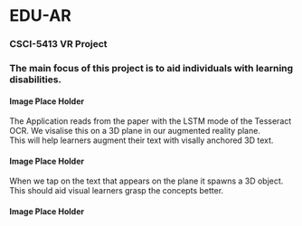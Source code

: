 # EDU-AR

### CSCI-5413 VR Project

### The main focus of this project is to aid individuals with learning disabilities.

#### Image Place Holder

The Application reads from the paper with the LSTM mode of the Tesseract OCR. We visalise this on a 3D plane in our augmented reality plane.
<br>
This will help learners augment their text with visally anchored 3D text.
#### Image Place Holder

When we tap on the text that appears on the plane it spawns a 3D object. This should aid visual learners grasp the concepts better.

#### Image Place Holder
